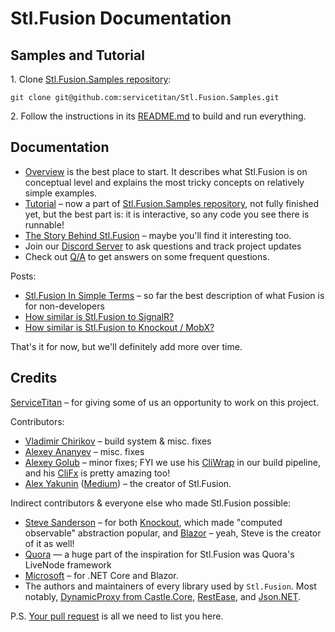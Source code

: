 # Stl.Fusion Documentation

## Samples and Tutorial

1\. Clone [Stl.Fusion.Samples repository](https://github.com/servicetitan/Stl.Fusion.Samples):
```
git clone git@github.com:servicetitan/Stl.Fusion.Samples.git
```

2\. Follow the instructions in its
[README.md](https://github.com/servicetitan/Stl.Fusion.Samples/blob/master/README.md)
to build and run everything.

## Documentation

* [Overview](Overview.md) is the best place to start. 
  It describes what Stl.Fusion is on conceptual level
  and explains the most tricky concepts on relatively simple
  examples.
* [Tutorial](https://github.com/servicetitan/Stl.Fusion.Samples/blob/master/docs/tutorial/README.md) &ndash; 
  now a part of [Stl.Fusion.Samples repository](https://github.com/servicetitan/Stl.Fusion.Samples),
  not fully finished yet, but the best part is: it is interactive, so any code you see
  there is runnable!
* [The Story Behind Stl.Fusion](Story.md) &ndash; maybe you'll find
  it interesting too.
* Join our [Discord Server](https://discord.gg/EKEwv6d) 
  to ask questions and track project updates
* Check out [Q/A](QA.md) to get answers on some frequent questions.

Posts:
* [Stl.Fusion In Simple Terms](https://medium.com/@alexyakunin/stl-fusion-in-simple-terms-65b1975967ab?source=friends_link&sk=04e73e75a52768cf7c3330744a9b1e38) &ndash;
  so far the best description of what Fusion is for non-developers
* [How similar is Stl.Fusion to SignalR?](https://medium.com/@alexyakunin/how-similar-is-stl-fusion-to-signalr-e751c14b70c3?source=friends_link&sk=241d5293494e352f3db338d93c352249)
* [How similar is Stl.Fusion to Knockout / MobX?](https://medium.com/@alexyakunin/how-similar-is-stl-fusion-to-knockout-mobx-fcebd0bef5d5?source=friends_link&sk=a808f7c46c4d5613605f8ada732e790e)


That's it for now, but we'll definitely add more over time. 

## Credits

[ServiceTitan](https://www.servicetitan.com/) &ndash; for giving some of us
an opportunity to work on this project.

Contributors:
* [Vladimir Chirikov](https://github.com/vchirikov) &ndash; build system & misc. fixes
* [Alexey Ananyev](https://github.com/hypercodeplace) &ndash; misc. fixes
* [Alexey Golub](https://github.com/Tyrrrz) &ndash; minor fixes; FYI we use his 
  [CliWrap](https://github.com/Tyrrrz/CliWrap) in our build pipeline, and his
  [CliFx](https://github.com/Tyrrrz/CliFx) is pretty amazing too!
* [Alex Yakunin](https://github.com/alexyakunin) ([Medium](https://medium.com/@alexyakunin)) &ndash; 
  the creator of Stl.Fusion.

Indirect contributors & everyone else who made Stl.Fusion possible:
* [Steve Sanderson](http://blog.stevensanderson.com/) &ndash; 
  for both [Knockout](https://knockoutjs.com/), which made "computed observable" abstraction popular, 
  and [Blazor](https://dotnet.microsoft.com/apps/aspnet/web-apps/blazor) &ndash;
  yeah, Steve is the creator of it as well!
* [Quora](https://www.quora.com/) — a huge part of the inspiration for Stl.Fusion was Quora's LiveNode framework
* [Microsoft](microsoft.com) &ndash; for .NET Core and Blazor.
* The authors and maintainers of every library used by `Stl.Fusion`. Most notably,
  [DynamicProxy from Castle.Core](http://www.castleproject.org/projects/dynamicproxy/),
  [RestEase](https://github.com/canton7/RestEase), and 
  [Json.NET](https://www.newtonsoft.com/json).

P.S. [Your pull request](https://github.com/servicetitan/Stl/pulls) is all we need to list you here.
